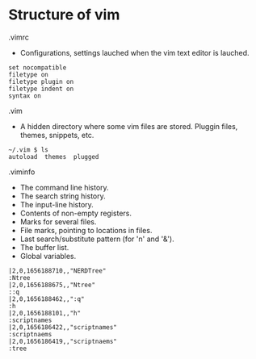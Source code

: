 # Structure of vim

.vimrc
- Configurations, settings lauched when the vim text editor is lauched.
```
set nocompatible
filetype on
filetype plugin on
filetype indent on
syntax on
```

.vim
- A hidden directory where some vim files are stored. Pluggin files, themes, snippets, etc.
```
~/.vim $ ls
autoload  themes  plugged
```

.viminfo 
- The command line history.
- The search string history.
- The input-line history.
- Contents of non-empty registers.
- Marks for several files.
- File marks, pointing to locations in files.
- Last search/substitute pattern (for 'n' and '&').
- The buffer list.
- Global variables.

```
|2,0,1656188710,,"NERDTree"
:Ntree
|2,0,1656188675,,"Ntree"
::q
|2,0,1656188462,,":q"
:h
|2,0,1656188101,,"h"
:scriptnames
|2,0,1656186422,,"scriptnames"
:scriptnaems
|2,0,1656186419,,"scriptnaems"
:tree
```
